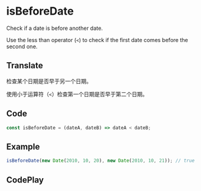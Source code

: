 # isBeforeDate

Check if a date is before another date.

Use the less than operator (`<`) to check if the first date comes before the second one.

## Translate

检查某个日期是否早于另一个日期。

使用小于运算符（`<`）检查第一个日期是否早于第二个日期。

## Code

```js
const isBeforeDate = (dateA, dateB) => dateA < dateB;
```

## Example

```js
isBeforeDate(new Date(2010, 10, 20), new Date(2010, 10, 21)); // true
```

## CodePlay

<template>
  <code-play codeplay-id="" />
</template>
